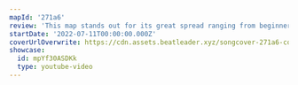 ```yaml
---
mapId: '271a6'
review: 'This map stands out for its great spread ranging from beginner-friendly to techy that is challenging and fun and its great vanilla lights to back each difficulty up!'
startDate: '2022-07-11T00:00:00.000Z'
coverUrlOverwrite: https://cdn.assets.beatleader.xyz/songcover-271a6-cover.jpg
showcase:
  id: mpYf30ASDKk
  type: youtube-video
---
```

